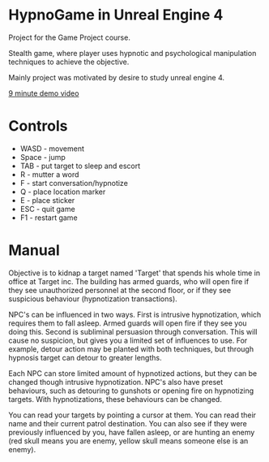 # HypnoGame in Unreal Engine 4

Project for the Game Project course.

Stealth game, where player uses hypnotic and psychological manipulation techniques to achieve the objective.

Mainly project was motivated by desire to study unreal engine 4.

[9 minute demo video](https://www.youtube.com/watch?v=qwI1y6Bw4DQ)

# Controls

- WASD - movement
- Space - jump
- TAB - put target to sleep and escort
- R - mutter a word
- F - start conversation/hypnotize
- Q - place location marker
- E - place sticker
- ESC - quit game
- F1 - restart game

# Manual

Objective is to kidnap a target named 'Target' that spends his whole time in office at Target inc.
The building has armed guards, who will open fire if they see unauthorized personnel at the second
floor, or if they see suspicious behaviour (hypnotization transactions).

NPC's can be influenced in two ways. First is intrusive hypnotization, which requires them
to fall asleep. Armed guards will open fire if they see you doing this. Second is subliminal
persuasion through conversation. This will cause no suspicion, but gives you a limited set of
influences to use. For example, detour action may be planted with both techniques, but through
hypnosis target can detour to greater lengths.

Each NPC can store limited amount of hypnotized actions, but they can be changed though intrusive
hypnotization. NPC's also have preset behaviours, such as detouring to gunshots or opening fire
on hypnotizing targets. With hypnotizations, these behaviours can be changed.

You can read your targets by pointing a cursor at them. You can read their name and their current
patrol destination. You can also see if they were previously influenced by you, have fallen asleep,
or are hunting an enemy (red skull means you are enemy, yellow skull means someone else is an enemy).
